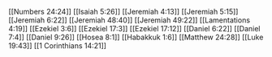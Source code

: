 [[Numbers 24:24]]
[[Isaiah 5:26]]
[[Jeremiah 4:13]]
[[Jeremiah 5:15]]
[[Jeremiah 6:22]]
[[Jeremiah 48:40]]
[[Jeremiah 49:22]]
[[Lamentations 4:19]]
[[Ezekiel 3:6]]
[[Ezekiel 17:3]]
[[Ezekiel 17:12]]
[[Daniel 6:22]]
[[Daniel 7:4]]
[[Daniel 9:26]]
[[Hosea 8:1]]
[[Habakkuk 1:6]]
[[Matthew 24:28]]
[[Luke 19:43]]
[[1 Corinthians 14:21]]
